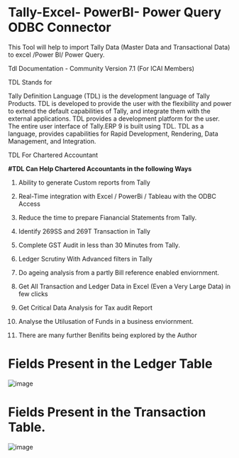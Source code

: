 # Tally-Excel- PowerBI- Power Query ODBC Connector

This Tool will help to import Tally Data (Master Data and Transactional Data) to excel /Power BI/ Power Query.


Tdl Documentation - Community Version 7.1 (For ICAI Members)

TDL Stands for

Tally Definition Language (TDL) is the development language of Tally Products. TDL is developed to provide the user with the flexibility and power to extend the default capabilities of Tally, and integrate them with the external applications. TDL provides a development platform for the user. The entire user interface of Tally.ERP 9 is built using TDL. TDL as a language, provides capabilities for Rapid Development, Rendering, Data Management, and Integration.

TDL For Chartered Accountant

**#TDL Can Help Chartered Accountants in the following Ways**

1. Ability to generate Custom reports from Tally 

2. Real-Time integration with Excel / PowerBi / Tableau with the ODBC Access

3. Reduce the time to prepare Fianancial Statements from Tally.

4. Identify 269SS and 269T Transaction in Tally

5. Complete GST Audit in less than 30 Minutes from Tally.

6. Ledger Scrutiny With Advanced filters in Tally

7. Do ageing analysis from a partly Bill reference enabled enviornment.

8. Get All Transaction and Ledger Data in Excel (Even a Very Large Data) in few clicks

9. Get Critical Data Analysis for Tax audit Report

10. Analyse the Utilusation of Funds in a business enviornment.

11. There are many further Benifits being explored by the Author


# Fields Present in the Ledger Table

![image](https://github.com/ramajayam-CA/Tally-Connector/assets/12751693/993555b3-d60d-430e-8dee-ed1ab10a7263)


# Fields Present in the Transaction Table.

![image](https://github.com/ramajayam-CA/Tally-Connector/assets/12751693/536a3c9b-f271-4907-820c-50cee2853415)




